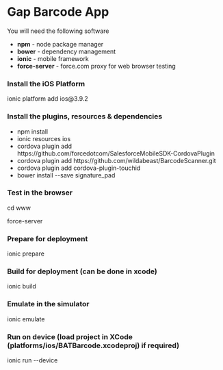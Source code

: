 <h1>Gap Barcode App</h1>

<p>You will need the following software</p>
<ul>
<li><b>npm</b> - node package manager</li>
<li><b>bower</b> - dependency management</li>
<li><b>ionic</b> - mobile framework</li>
<li><b>force-server</b> - force.com proxy for web browser testing</li>
</ul>

<h3>Install the iOS Platform</h3>
<p>ionic platform add ios@3.9.2</p>

<h3>Install the plugins, resources & dependencies</h3>
<ul>
<li>npm install</li>
<li>ionic resources ios</li>
<li>cordova plugin add https://github.com/forcedotcom/SalesforceMobileSDK-CordovaPlugin</li>
<li>cordova plugin add https://github.com/wildabeast/BarcodeScanner.git</li>
<li>cordova plugin add cordova-plugin-touchid</li>
<li>bower install --save signature_pad</li>
</ul>

<h3>Test in the browser</h3>
<p>cd www</p>
<p>force-server</p>

<h3>Prepare for deployment</h3>
<p>ionic prepare</p>

<h3>Build for deployment (can be done in xcode)</h3>
<p>ionic build</p>

<h3>Emulate in the simulator</h3>
<p>ionic emulate</p>

<h3>Run on device (load project in XCode (platforms/ios/BATBarcode.xcodeproj) if required)</h3>
<p>ionic run --device</p>

